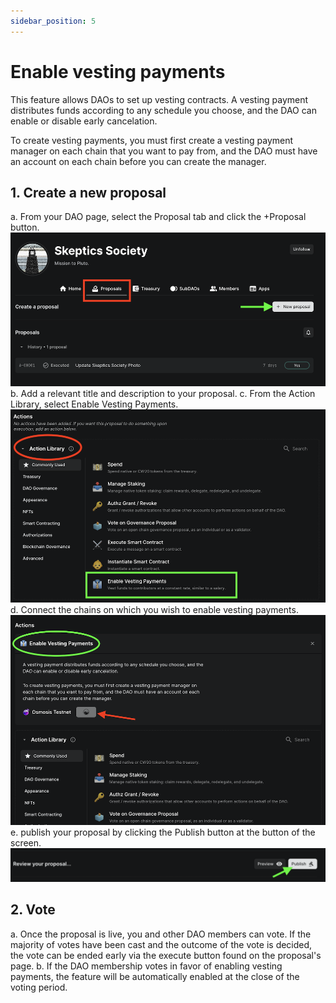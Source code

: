 ```yaml
---
sidebar_position: 5
---
```


# Enable vesting payments

This feature allows DAOs to set up vesting contracts. A vesting payment distributes funds according to any schedule you choose, and the DAO can enable or disable early cancelation.

To create vesting payments, you must first create a vesting payment manager on each chain that you want to pay from, and the DAO must have an account on each chain before you can create the manager.

## 1. Create a new proposal

a. From your DAO page, select the Proposal tab and click the +Proposal button.
![New proposal](../../../static/img/dao-management/vesting4.png)
b. Add a relevant title and description to your proposal.
c. From the Action Library, select Enable Vesting Payments.
![Action Library list](../../../static/img/dao-management/vesting1.png)
d. Connect the chains on which you wish to enable vesting payments.
![enable chains](../../../static/img/dao-management/vesting3.png)
e. publish your proposal by clicking the Publish button at the button of the screen.
![Proposal confirmation](../../../static/img/dao-management/change-appearance5.png)

## 2. Vote

a. Once the proposal is live, you and other DAO members can vote. If the majority of votes have been cast and the outcome of the vote is decided, the vote can be ended early via the execute button found on the proposal's page.
b. If the DAO membership votes in favor of enabling vesting payments, the feature will be automatically enabled at the close of the voting period.
